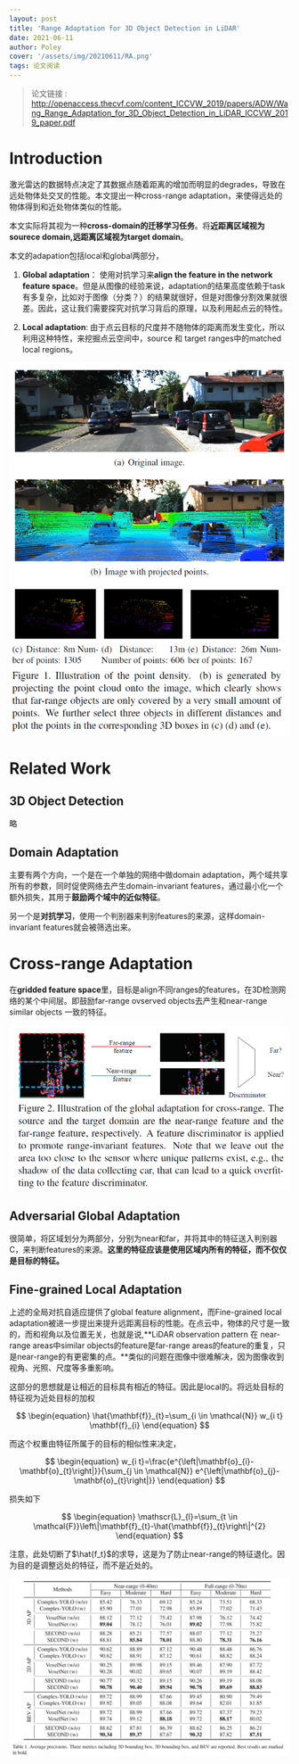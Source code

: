 ```yaml
---
layout: post
title: 'Range Adaptation for 3D Object Detection in LiDAR'
date: 2021-06-11
author: Poley
cover: '/assets/img/20210611/RA.png'
tags: 论文阅读
---
```


> 论文链接 : http://openaccess.thecvf.com/content_ICCVW_2019/papers/ADW/Wang_Range_Adaptation_for_3D_Object_Detection_in_LiDAR_ICCVW_2019_paper.pdf


# Introduction 
激光雷达的数据特点决定了其数据点随着距离的增加而明显的degrades，导致在远处物体处交叉的性能。本文提出一种cross-range adaptation，来使得远处的物体得到和近处物体类似的性能。

本文实际将其视为一种**cross-domain的迁移学习任务**。将**近距离区域视为sourece domain,远距离区域视为target domain**。

本文的adapation包括local和global两部分，

1. **Global adaptation**： 使用对抗学习来**align the feature in the network feature space**。但是从图像的经验来说，adaptation的结果高度依赖于task有多复杂，比如对于图像（分类？）的结果就很好，但是对图像分割效果就很差。因此，这让我们需要探究对抗学习背后的原理，以及利用起点云的特性。

2. **Local adaptation**: 由于点云目标的尺度并不随物体的距离而发生变化，所以利用这种特性，来挖掘点云空间中，source 和 target ranges中的matched local regions。
   
![](/assets/img/20210611/RAF1.png)

# Related Work

## 3D Object Detection 
略

## Domain Adaptation
主要有两个方向，一个是在一个单独的网络中做domain adaptation，两个域共享所有的参数，同时促使网络去产生domain-invariant features，通过最小化一个额外损失，其用于**鼓励两个域中的近似特征**。

另一个是**对抗学习**，使用一个判别器来判别features的来源，这样domain-invariant features就会被筛选出来。

# Cross-range Adaptation

在**gridded feature space**里，目标是align不同ranges的features，在3D检测网络的某个中间层。即鼓励far-range ovserved objects去产生和near-range similar objects 一致的特征。

![](/assets/img/20210611/RAF2.png)

## Adversarial Global Adaptation

很简单，将区域划分为两部分，分别为near和far，并将其中的特征送入判别器C，来判断features的来源。**这里的特征应该是使用区域内所有的特征，而不仅仅是目标的特征。**

## Fine-grained Local Adaptation

上述的全局对抗自适应提供了global feature alignment，而Fine-grained local adaptation被进一步提出来提升远距离目标的性能。在点云中，物体的尺寸是一致的，而和视角以及位置无关，也就是说,**LiDAR observation pattern 在 near-range areas中similar objects的feature是far-range areas的feature的重复，只是near-range的有更密集的点。**类似的问题在图像中很难解决，因为图像收到视角、光照、尺度等多重影响。

这部分的思想就是让相近的目标具有相近的特征。因此是local的。将远处目标的特征视为近处目标的加权

$$
\begin{equation}
\hat{\mathbf{f}}_{t}=\sum_{i \in \mathcal{N}} w_{i t} \mathbf{f}_{i}
\end{equation}
$$

而这个权重由特征所属于的目标的相似性来决定，

$$
\begin{equation}
w_{i t}=\frac{e^{\left|\mathbf{o}_{i}-\mathbf{o}_{t}\right|}}{\sum_{j \in \mathcal{N}} e^{\left|\mathbf{o}_{j}-\mathbf{o}_{t}\right|}}
\end{equation}
$$

损失如下

$$
\begin{equation}
\mathscr{L}_{l}=\sum_{t \in \mathcal{F}}\left\|\mathbf{f}_{t}-\hat{\mathbf{f}}_{t}\right\|^{2}
\end{equation}
$$

注意，此处切断了$\hat{f_t}$的求导，这是为了防止near-range的特征退化。因为目的是调整远处的特征，而不是近处的。

![](/assets/img/20210611/RAT1.png)